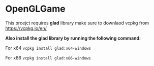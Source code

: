 # OpenGLGame

This proejct requires **glad** library make sure to downlaod vcpkg from https://vcpkg.io/en/

**Also install the glad library by running the following command:**

For x64 `vcpkg install glad:x64-windows`

For x86 `vcpkg install glad:x86-windows`
